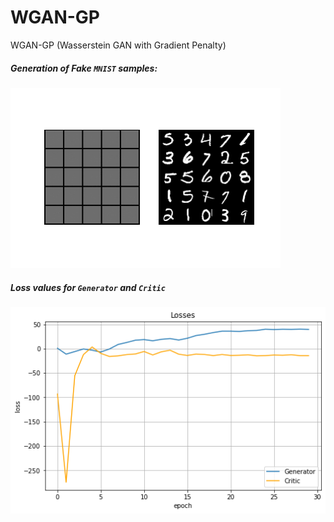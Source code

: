 # WGAN-GP
WGAN-GP (Wasserstein GAN with Gradient Penalty)  

##### Generation of Fake `MNIST` samples:
![](templates/fakemnist.gif)
##### Loss values for `Generator` and `Critic`
![](templates/wgan_loss.png)
